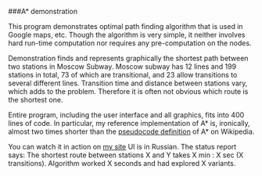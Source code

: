 ###A\* demonstration

This program demonstrates optimal path finding algorithm that is used in
Google maps, etc. Though the algorithm is very simple, it neither involves
hard run-time computation nor requires any pre-computation on the nodes. 

Demonstration finds and represents graphically the shortest path between two
stations in Moscow Subway. Moscow subway has 12 lines and 199 stations in
total, 73 of which are transitional, and 23 allow transitions to several
different lines. Transition time and distance between stations vary, which
adds to the problem.  Therefore it is often not obvious which route is the
shortest one.

Entire program, including the user interface and all graphics, fits into 400
lines of code. In particular, my reference implementation of  A\* is,
ironically, almost two times shorter than the [pseudocode
definition](https://en.wikipedia.org/wiki/A*_search_algorithm) of A\* on
Wikipedia.

You can watch it in action on [my
site](https://nosovicki.azurewebsites.net/apps/metro/) UI is in Russian. The
status report says: The shortest route between stations X and Y takes X min : X
sec (X transitions). Algorithm worked X seconds and had explored X variants.
